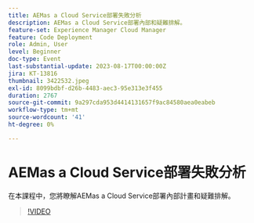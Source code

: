 ```yaml
---
title: AEMas a Cloud Service部署失敗分析
description: AEMas a Cloud Service部署內部和疑難排解。
feature-set: Experience Manager Cloud Manager
feature: Code Deployment
role: Admin, User
level: Beginner
doc-type: Event
last-substantial-update: 2023-08-17T00:00:00Z
jira: KT-13816
thumbnail: 3422532.jpeg
exl-id: 8099bdbf-d26b-4483-aec3-95e313e3f455
duration: 2767
source-git-commit: 9a297cda953d4414131657f9ac84580aea0eabeb
workflow-type: tm+mt
source-wordcount: '41'
ht-degree: 0%

---
```


# AEMas a Cloud Service部署失敗分析

在本課程中，您將瞭解AEMas a Cloud Service部署內部計畫和疑難排解。

>[!VIDEO](https://video.tv.adobe.com/v/3422532/?learn=on)
